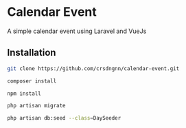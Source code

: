 # Calendar Event

A simple calendar event using Laravel and VueJs

## Installation

```bash
git clone https://github.com/crsdngnn/calendar-event.git

composer install

npm install

php artisan migrate

php artisan db:seed --class=DaySeeder